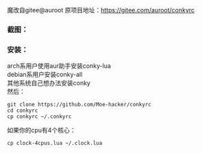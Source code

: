 魔改自gitee@auroot
原项目地址：https://gitee.com/auroot/conkyrc
### 截图：
### 安装：
arch系用户使用aur助手安装conky-lua  
debian系用户安装conky-all  
其他系统自己想办法安装conky  
然后：
```
git clone https://github.com/Moe-hacker/conkyrc
cd conkyrc
cp conkyrc ~/.conkyrc
```
如果你的cpu有4个核心：
```
cp clock-4cpus.lua ~/.clock.lua
```
